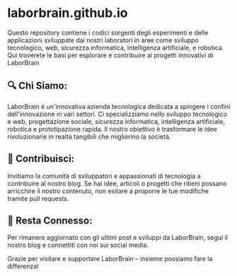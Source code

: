# laborbrain.github.io
Questo repository contiene i codici sorgenti degli esperimenti e delle applicazioni sviluppate dai nostri laboratori in aree come sviluppo tecnologico, web, sicurezza informatica, intelligenza artificiale, e robotica. Qui troverete le basi per esplorare e contribuire ai progetti innovativi di LaborBrain

## 🔍 Chi Siamo:
LaborBrain è un'innovativa azienda tecnologica dedicata a spingere i confini dell'innovazione in vari settori. Ci specializziamo nello sviluppo tecnologico e web, progettazione sociale, sicurezza informatica, intelligenza artificiale, robotica e prototipazione rapida. Il nostro obiettivo è trasformare le idee rivoluzionarie in realtà tangibili che migliorino la società.

## 👥 Contribuisci:
Invitiamo la comunità di sviluppatori e appassionati di tecnologia a contribuire al nostro blog. Se hai idee, articoli o progetti che ritieni possano arricchire il nostro contenuto, non esitare a proporre le tue modifiche tramite pull requests.

## 🔗 Resta Connesso:
Per rimanere aggiornato con gli ultimi post e sviluppi da LaborBrain, segui il nostro blog e connettiti con noi sui social media.

Grazie per visitare e supportare LaborBrain – insieme possiamo fare la differenza!
